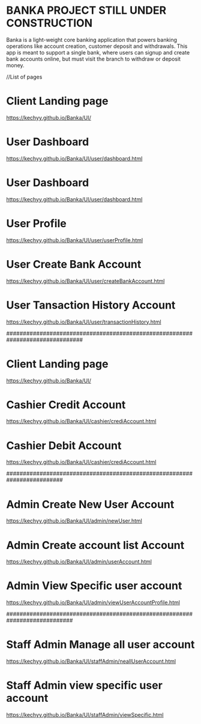 # BANKA PROJECT  STILL UNDER CONSTRUCTION
Banka is a light-weight core banking application that powers banking operations like account creation, customer deposit and withdrawals. This app is meant to support a single bank, where users can signup and create bank accounts online, but must visit the branch to withdraw or deposit money.


//List of pages

# Client Landing page 
https://kechyy.github.io/Banka/UI/

# User Dashboard 
https://kechyy.github.io/Banka/UI/user/dashboard.html

# User Dashboard  
https://kechyy.github.io/Banka/UI/user/dashboard.html

# User Profile  
https://kechyy.github.io/Banka/UI/user/userProfile.html

# User Create Bank Account 
https://kechyy.github.io/Banka/UI/user/createBankAccount.html

# User Tansaction History Account 
https://kechyy.github.io/Banka/UI/user/transactionHistory.html


###############################################################################

# Client Landing page 
https://kechyy.github.io/Banka/UI/


# Cashier Credit Account 
https://kechyy.github.io/Banka/UI/cashier/crediAccount.html

# Cashier Debit Account 
https://kechyy.github.io/Banka/UI/cashier/crediAccount.html

#########################################################################

# Admin Create New User Account 
https://kechyy.github.io/Banka/UI/admin/newUser.html

# Admin Create account list Account 
https://kechyy.github.io/Banka/UI/admin/userAccount.html

# Admin View Specific user account
https://kechyy.github.io/Banka/UI/admin/viewUserAccountProfile.html

############################################################################

# Staff Admin Manage all user account 
https://kechyy.github.io/Banka/UI/staffAdmin/neallUserAccount.html

# Staff Admin view specific user account
https://kechyy.github.io/Banka/UI/staffAdmin/viewSpecific.html


